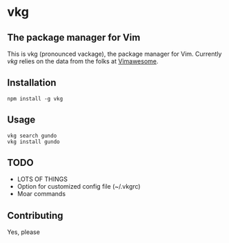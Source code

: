 vkg
===

The package manager for Vim
---------------------------

This is vkg (pronounced vackage), the package manager for Vim.  Currently *vkg* relies on the data from the 
folks at [Vimawesome](http://vimawesome.com).

Installation
------------
```
npm install -g vkg
```

Usage
-----
```
vkg search gundo
vkg install gundo
```

TODO
----
* LOTS OF THINGS
* Option for customized config file (~/.vkgrc)
* Moar commands

Contributing
------------
Yes, please
